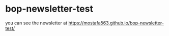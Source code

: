 # bop-newsletter-test

you can see the newsletter at 
https://mostafa563.github.io/bop-newsletter-test/
